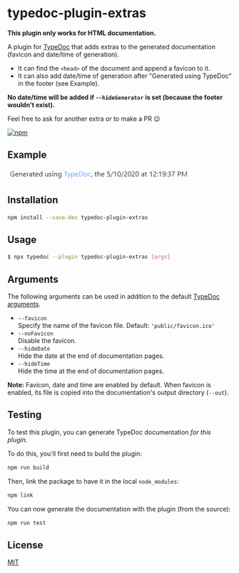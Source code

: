 # typedoc-plugin-extras

**This plugin only works for HTML documentation.**

A plugin for [TypeDoc](https://github.com/TypeStrong/typedoc) that adds extras to the generated documentation (favicon and date/time of generation).

* It can find the `<head>` of the document and append a favicon to it.
* It can also add date/time of generation after "Generated using TypeDoc" in the footer (see Example).

**No date/time will be added if `--hideGenerator` is set (because the footer wouldn't exist).**

Feel free to ask for another extra or to make a PR 😉

[![npm](https://img.shields.io/npm/v/typedoc-plugin-extras.svg)](https://www.npmjs.com/package/typedoc-plugin-extras)

## Example

![Example](public/example.png)

## Installation

```bash
npm install --save-dev typedoc-plugin-extras
```

## Usage

```bash
$ npx typedoc --plugin typedoc-plugin-extras [args]
```

## Arguments

The following arguments can be used in addition to the default [TypeDoc arguments](https://github.com/TypeStrong/typedoc#arguments).

- `--favicon`<br>
  Specify the name of the favicon file. Default: `'public/favicon.ico'`
- `--noFavicon`<br>
  Disable the favicon.
- `--hideDate`<br>
  Hide the date at the end of documentation pages.
- `--hideTime`<br>
  Hide the time at the end of documentation pages.

**Note:** Favicon, date and time are enabled by default.
When favicon is enabled, its file is copied into the documentation's output directory (`--out`).

## Testing

To test this plugin, you can generate TypeDoc documentation _for this plugin_.

To do this, you'll first need to build the plugin:

```bash
npm run build
```

Then, link the package to have it in the local `node_modules`:

```bash
npm link
```

You can now generate the documentation with the plugin (from the source):

```bash
npm run test
```

## License

[MIT](https://github.com/Drarig29/typedoc-plugin-extras/blob/master/LICENSE)
